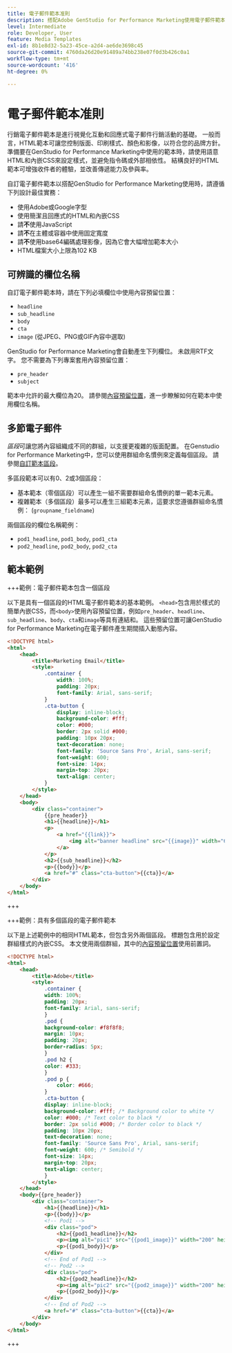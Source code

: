 ```yaml
---
title: 電子郵件範本准則
description: 搭配Adobe GenStudio for Performance Marketing使用電子郵件範本時，請遵循最佳實務作法。
level: Intermediate
role: Developer, User
feature: Media Templates
exl-id: 8b1e8d32-5a23-45ce-a2d4-ae6de3698c45
source-git-commit: 4760da26d20e91489a74bb238e07f0d3b426c0a1
workflow-type: tm+mt
source-wordcount: '416'
ht-degree: 0%

---
```


# 電子郵件範本准則

行銷電子郵件範本是進行視覺化互動和回應式電子郵件行銷活動的基礎。 一般而言，HTML範本可讓您控制版面、印刷樣式、顏色和影像，以符合您的品牌方針。 準備要在GenStudio for Performance Marketing中使用的範本時，請使用語意HTML和內嵌CSS來設定樣式，並避免指令碼或外部相依性。 結構良好的HTML範本可增強收件者的體驗，並改善傳遞能力及參與率。

自訂電子郵件範本以搭配GenStudio for Performance Marketing使用時，請遵循下列設計最佳實務：

- 使用Adobe或Google字型
- 使用簡潔且回應式的HTML和內嵌CSS
- 請&#x200B;**不**&#x200B;使用JavaScript
- 請&#x200B;**不**&#x200B;在主體或容器中使用固定寬度
- 請&#x200B;**不**&#x200B;使用base64編碼處理影像，因為它會大幅增加範本大小
- HTML檔案大小上限為102 KB

## 可辨識的欄位名稱

自訂電子郵件範本時，請在下列必填欄位中使用內容預留位置：

- `headline`
- `sub_headline`
- `body`
- `cta`
- `image` (從JPEG、PNG或GIF內容中選取)

GenStudio for Performance Marketing會自動產生下列欄位。 未啟用RTF文字。 您不需要為下列專案套用內容預留位置：

- `pre_header`
- `subject`

範本中允許的最大欄位為20。 請參閱[內容預留位置](/help/user-guide/content/customize-template.md#content-placeholders)，進一步瞭解如何在範本中使用欄位名稱。

## 多節電子郵件

_區段_&#x200B;可讓您將內容組織成不同的群組，以支援更複雜的版面配置。 在Genstudio for Performance Marketing中，您可以使用群組命名慣例來定義每個區段。 請參閱[自訂範本區段](/help/user-guide/content/customize-template.md#sections-or-groups)。

多區段範本可以有0、2或3個區段：

- 基本範本（零個區段）可以產生一組不需要群組命名慣例的單一範本元素。
- 複雜範本（多個區段）最多可以產生三組範本元素，這要求您遵循群組命名慣例： (`groupname_fieldname`)

兩個區段的欄位名稱範例：

- `pod1_headline`, `pod1_body`, `pod1_cta`
- `pod2_headline`, `pod2_body`, `pod2_cta`

## 範本範例

+++範例：電子郵件範本包含一個區段

以下是具有一個區段的HTML電子郵件範本的基本範例。 `<head>`包含用於樣式的簡單內嵌CSS，而`<body>`使用內容預留位置，例如`pre_header`、`headline`、`sub_headline`、`body`、`cta`和`image`等具有連結和。 這些預留位置可讓GenStudio for Performance Marketing在電子郵件產生期間插入動態內容。

```html
<!DOCTYPE html>
<html>
    <head>
        <title>Marketing Email</title>
        <style>
            .container {
                width: 100%;
                padding: 20px;
                font-family: Arial, sans-serif;
            }
            .cta-button {
                display: inline-block;
                background-color: #fff;
                color: #000;
                border: 2px solid #000;
                padding: 10px 20px;
                text-decoration: none;
                font-family: 'Source Sans Pro', Arial, sans-serif;
                font-weight: 600;
                font-size: 14px;
                margin-top: 20px;
                text-align: center;
            }
        </style>
    </head>
    <body>
        <div class="container">
            {{pre_header}}
            <h1>{{headline}}</h1>
            <p>
                <a href="{{link}}">
                    <img alt="banner headline" src="{{image}}" width="600" height="600">
                </a>
            </p>
            <h2>{{sub_headline}}</h2>
            <p>{{body}}</p>
            <a href="#" class="cta-button">{{cta}}</a>
        </div>
    </body>
</html>
```

+++

+++範例：具有多個區段的電子郵件範本

以下是上述範例中的相同HTML範本，但包含另外兩個區段。 標題包含用於設定群組樣式的內嵌CSS。 本文使用兩個群組，其中的[內容預留位置](#content-placeholders)使用前置詞。

```html
<!DOCTYPE html>
<html>
    <head>
        <title>Adobe</title>
        <style>
            .container {
            width: 100%;
            padding: 20px;
            font-family: Arial, sans-serif;
            }
            .pod {
            background-color: #f8f8f8;
            margin: 10px;
            padding: 20px;
            border-radius: 5px;
            }
            .pod h2 {
            color: #333;
            }
            .pod p {
                color: #666;
            }
            .cta-button {
            display: inline-block;
            background-color: #fff; /* Background color to white */
            color: #000; /* Text color to black */
            border: 2px solid #000; /* Border color to black */
            padding: 10px 20px;
            text-decoration: none;            
            font-family: 'Source Sans Pro', Arial, sans-serif;
            font-weight: 600; /* Semibold */
            font-size: 14px;
            margin-top: 20px;
            text-align: center;
            }
        </style>
    </head>
    <body>{{pre_header}}
        <div class="container">
            <h1>{{headline}}</h1>
            <p>{{body}}</p>
            <!-- Pod1 -->
            <div class="pod">
                <h2>{{pod1_headline}}</h2>
                <p><img alt="pic1" src="{{pod1_image}}" width="200" height="200" border="0"></p>
                <p>{{pod1_body}}</p>
            </div>
            <!-- End of Pod1 -->
            <!-- Pod2 -->
            <div class="pod">
                <h2>{{pod2_headline}}</h2>
                <p><img alt="pic2" src="{{pod2_image}}" width="200" height="200" border="0"></p>
                <p>{{pod2_body}}</p>
            </div>
            <!-- End of Pod2 -->
            <a href="#" class="cta-button">{{cta}}</a>
        </div>
    </body>
</html>
```

+++

